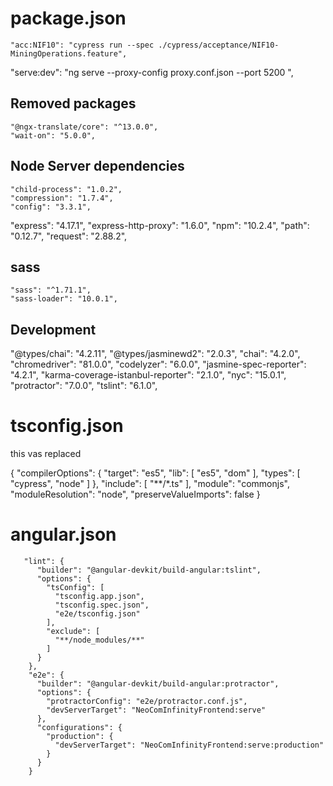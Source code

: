 # package.json
    "acc:NIF10": "cypress run --spec ./cypress/acceptance/NIF10-MiningOperations.feature",
   "serve:dev": "ng serve --proxy-config proxy.conf.json --port 5200 ",


## Removed packages
    "@ngx-translate/core": "^13.0.0",
    "wait-on": "5.0.0",

## Node Server dependencies
    "child-process": "1.0.2",
    "compression": "1.7.4",
    "config": "3.3.1",
   "express": "4.17.1",
    "express-http-proxy": "1.6.0",
    "npm": "10.2.4",
    "path": "0.12.7",
    "request": "2.88.2",

## sass
    "sass": "^1.71.1",
    "sass-loader": "10.0.1",

## Development
   "@types/chai": "4.2.11",
    "@types/jasminewd2": "2.0.3",
    "chai": "4.2.0",
    "chromedriver": "81.0.0",
    "codelyzer": "6.0.0",
    "jasmine-spec-reporter": "4.2.1",
    "karma-coverage-istanbul-reporter": "2.1.0",
    "nyc": "15.0.1",
    "protractor": "7.0.0",
    "tslint": "6.1.0",


# tsconfig.json

this vas replaced


{
  "compilerOptions": {
    "target": "es5",
    "lib": [
      "es5",
      "dom"
    ],
    "types": [
      "cypress",
      "node"
    ]
  },
  "include": [
    "**/*.ts"
  ],
  "module": "commonjs",
  "moduleResolution": "node",
  "preserveValueImports": false
}


# angular.json
       "lint": {
          "builder": "@angular-devkit/build-angular:tslint",
          "options": {
            "tsConfig": [
              "tsconfig.app.json",
              "tsconfig.spec.json",
              "e2e/tsconfig.json"
            ],
            "exclude": [
              "**/node_modules/**"
            ]
          }
        },
        "e2e": {
          "builder": "@angular-devkit/build-angular:protractor",
          "options": {
            "protractorConfig": "e2e/protractor.conf.js",
            "devServerTarget": "NeoComInfinityFrontend:serve"
          },
          "configurations": {
            "production": {
              "devServerTarget": "NeoComInfinityFrontend:serve:production"
            }
          }
        }
